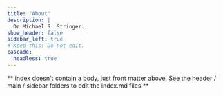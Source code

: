 ```yaml
---
title: "About"
description: |
  Dr Michael S. Stringer.
show_header: false
sidebar_left: true
# Keep this! Do not edit.
cascade:
  headless: true
---
```


** index doesn't contain a body, just front matter above.
See the header / main / sidebar folders to edit the index.md files **
